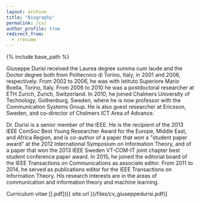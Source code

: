 ```yaml
---
layout: archive
title: "Biography"
permalink: /cv/
author_profile: true
redirect_from:
  - /resume
---
```


{% include base_path %}

Giuseppe Durisi received the Laurea degree summa cum laude and the Doctor degree both from Politecnico di Torino, Italy, in 2001 and 2006, respectively. From 2002 to 2006, he was with Istituto Superiore Mario Boella, Torino, Italy. From 2006 to 2010 he was a postdoctoral researcher at ETH Zurich, Zurich, Switzerland. In 2010, he joined Chalmers University of Technology, Gothenburg, Sweden, where he is now professor with the Communication Systems Group. He is also guest researcher at Ericsson, Sweden, and co-director of Chalmers ICT Area of Advance.

Dr. Durisi is a senior member of the IEEE. He is the recipient of the 2013 IEEE ComSoc Best Young Researcher Award for the Europe, Middle East, and Africa Region, and is co-author of a paper that won a "student paper award" at the 2012 International Symposium on Information Theory, and of a paper that won the 2013 IEEE Sweden VT-COM-IT joint chapter best student conference paper award.  In 2015, he joined the editorial board of the IEEE Transactions on Communications as associate editor. From 2011 to 2014, he served as publications editor for the IEEE Transactions on Information Theory. His research interests are in the areas of communication and information theory and machine learning. 

<!--Dr. Durisi is a contributor and a maintainer of SPECTRE—short packet communication toolbox, a collection of numerical routines for finite-blocklength analyses in information theory.
-->

Curriculum vitae [[.pdf]({{ site.url }}/files/cv_giuseppedurisi.pdf)] 